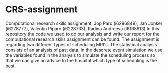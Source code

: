 # CRS-assignment
Computational research skills assignment, Jop Paro (i6296849), Jan Jonker (i6278777), Valentin Piparo (i6228733), Radina Andreeva (i6168913)
In this repository the code we used to do our analysis and write our report for the computational research skills assignment can be found. The assignment is regarding two different types of scheduling MRI's. The statistical analysis consists of an analysis of past data. In the descrete event simulation we use the variables found in the analysis to simulate the scheduling process so that we can give an advice to the hospital which type of scheduling is the best. 
